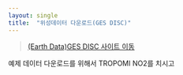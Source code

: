 ```yaml
---
layout: single
title:  "위성데이터 다운로드(GES DISC)"
---
```


> [(Earth Data)GES DISC 사이트 이동](https://disc.gsfc.nasa.gov/)

예제 데이터 다운로드를 위해서 TROPOMI NO2를 치시고
